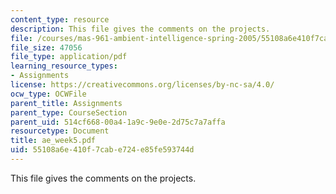 ```yaml
---
content_type: resource
description: This file gives the comments on the projects.
file: /courses/mas-961-ambient-intelligence-spring-2005/55108a6e410f7cabe724e85fe593744d_ae_week5.pdf
file_size: 47056
file_type: application/pdf
learning_resource_types:
- Assignments
license: https://creativecommons.org/licenses/by-nc-sa/4.0/
ocw_type: OCWFile
parent_title: Assignments
parent_type: CourseSection
parent_uid: 514cf668-00a4-1a9c-9e0e-2d75c7a7affa
resourcetype: Document
title: ae_week5.pdf
uid: 55108a6e-410f-7cab-e724-e85fe593744d
---
```

This file gives the comments on the projects.